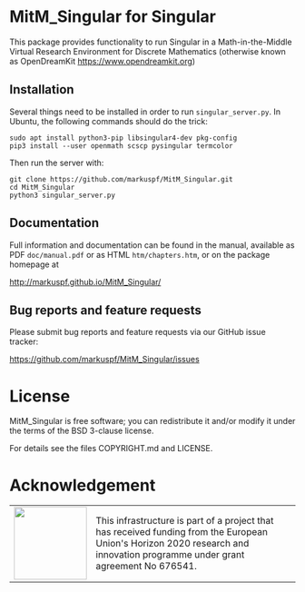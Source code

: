 # MitM_Singular for Singular

This package provides functionality to run Singular in a Math-in-the-Middle Virtual
Research Environment for Discrete Mathematics (otherwise known as OpenDreamKit
https://www.opendreamkit.org)

## Installation

Several things need to be installed in order to run `singular_server.py`.  In
Ubuntu, the following commands should do the trick:

    sudo apt install python3-pip libsingular4-dev pkg-config
    pip3 install --user openmath scscp pysingular termcolor

Then run the server with:

    git clone https://github.com/markuspf/MitM_Singular.git
    cd MitM_Singular
    python3 singular_server.py

## Documentation

Full information and documentation can be found in the manual, available
as PDF `doc/manual.pdf` or as HTML `htm/chapters.htm`, or on the package
homepage at

  <http://markuspf.github.io/MitM_Singular/>

## Bug reports and feature requests

Please submit bug reports and feature requests via our GitHub issue tracker:

  <https://github.com/markuspf/MitM_Singular/issues>


# License

MitM_Singular is free software; you can redistribute it and/or modify it under
the terms of the BSD 3-clause license.

For details see the files COPYRIGHT.md and LICENSE.

# Acknowledgement

<table class="none">
<tr>
<td>
  <img src="http://opendreamkit.org/public/logos/Flag_of_Europe.svg" width="128">
</td>
<td>
  This infrastructure is part of a project that has received funding from the
  European Union's Horizon 2020 research and innovation programme under grant
  agreement No 676541.
</td>
</tr>
</table>

